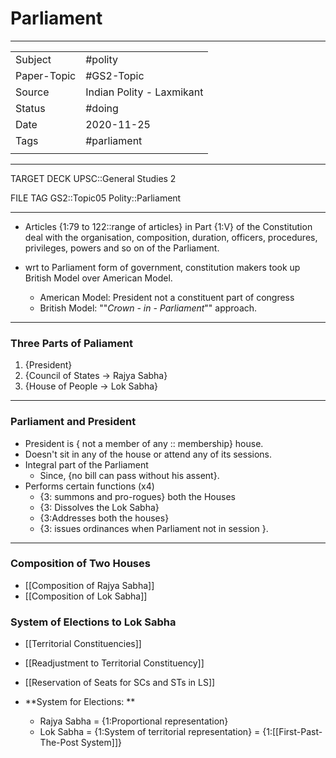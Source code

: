 # Parliament

***

|             |                           |
| ----------- | ------------------------- |
| Subject     | #polity                   |
| Paper-Topic | #GS2-Topic                |
| Source      | Indian Polity - Laxmikant |
| Status      | #doing                    |
| Date        | 2020-11-25                |
| Tags        | #parliament               |
|             |                           |

***

TARGET DECK
UPSC::General Studies 2

FILE TAG
GS2::Topic05 Polity::Parliament

***

*   Articles {1:79 to 122::range of articles} in Part {1:V} of the Constitution deal with the organisation, composition, duration, officers, procedures, privileges, powers and so on of the Parliament.

* wrt to Parliament form of government, constitution makers took up British Model over American Model.
	* American Model: President not a constituent part of congress
	* British Model: ""*Crown - in - Parliament*"" approach.

---

### Three Parts of Paliament
1.  {President}
2. {Council of States -> Rajya Sabha}
3. {House of People -> Lok Sabha}


---

### Parliament and President
* President is { not a member of any :: membership} house.
* Doesn't sit in any of the house or attend any of its sessions.
* Integral part of the Parliament
	* Since, {no bill can pass without his assent}.
* Performs certain functions (x4)
	* {3: summons and pro-rogues} both the Houses
	* {3: Dissolves the Lok Sabha}
	* {3:Addresses both the houses}
	* {3: issues ordinances when Parliament not in session }.

---

### Composition of Two Houses
- [[Composition of Rajya Sabha]]
- [[Composition of Lok Sabha]]

### System of Elections to Lok Sabha
- [[Territorial Constituencies]]
- [[Readjustment to Territorial Constituency]]
- [[Reservation of Seats for SCs and STs in LS]]

- **System for Elections: **
	- Rajya Sabha = {1:Proportional representation} 
	- Lok Sabha = {1:System of territorial representation} = {1:[[First-Past-The-Post System]]}












